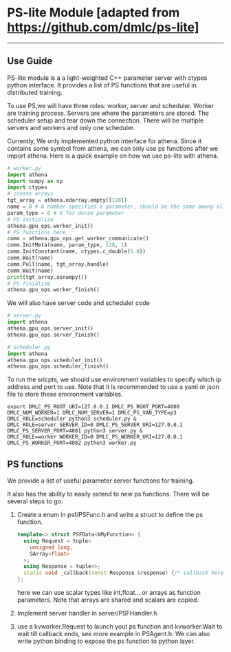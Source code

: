 # PS-lite Module [adapted from https://github.com/dmlc/ps-lite]

---

## Use Guide

PS-lite module is a a light-weighted C++ parameter server with ctypes python interface. It provides a list of PS functions that are useful in distributed training.

To use PS,we will have three roles: worker, server and scheduler. Worker are training process. Servers are where the parameters are stored. The scheduler setup and tear down the connection. There will be multiple servers and workers and only one scheduler.

Currently, We only implemented python interface for athena. Since it contains some symbol from athena, we can only use ps functions after we import athena. Here is a quick example on how we use ps-lite with athena.

```python
# worker.py
import athena
import numpy as np
import ctypes
# create arrays
tgt_array = athena.ndarray.empty([128])
name = 0 # A number specifies a parameter, should be the same among all workers
param_type = 0 # 0 for dense parameter
# PS initialize
athena.gpu_ops.worker_init()
# PS functions here
comm = athena.gpu_ops.get_worker_communicate()
comm.InitMeta(name, param_type, 128, 1)
comm.InitConstant(name, ctypes.c_double(5.0))
comm.Wait(name)
comm.Pull(name, tgt_array.handle)
comm.Wait(name)
print(tgt_array.asnumpy())
# PS finialize
athena.gpu_ops.worker_finish()
```
We will also have server code and scheduler code
```python
# server.py
import athena
athena.gpu_ops.server_init()
athena.gpu_ops.server_finish()
```

```python
# scheduler.py
import athena
athena.gpu_ops.scheduler_init()
athena.gpu_ops.scheduler_finish()
```

To run the sricpts, we should use environment variables to specify which ip address and port to use. Note that it is recommended to use a yaml or json file to store these environment variables.

```shell
export DMLC_PS_ROOT_URI=127.0.0.1 DMLC_PS_ROOT_PORT=4080 DMLC_NUM_WORKER=1 DMLC_NUM_SERVER=1 DMLC_PS_VAN_TYPE=p3
DMLC_ROLE=scheduler python3 scheduler.py &
DMLC_ROLE=server SERVER_ID=0 DMLC_PS_SERVER_URI=127.0.0.1 DMLC_PS_SERVER_PORT=4081 python3 server.py &
DMLC_ROLE=worker WORKER_ID=0 DMLC_PS_WORKER_URI=127.0.0.1 DMLC_PS_WORKER_PORT=4082 python3 worker.py
```

## PS functions

We provide a list of useful parameter server functions for training.

It also has the ability to easily extend to new ps functions. There will be several steps to go.

1. Create a enum in psf/PSFunc.h and write a struct to define the ps function.

   ```C++
   template<> struct PSFData<kMyFunction> {
     using Request = tuple<
       unsigned long,
       SArray<float>
     >;
     using Response = tuple<>;
     static void _callback(const Response &response) {/* callback here */}
   };
   ```

   here we can use scalar types like int,float... or arrays as function parameters. Note that arrays are shared and scalars are copied.

2. Implement server handler in server/PSFHandler.h

3. use a kvworker.Request to launch yout ps function and kvworker.Wait to wait till callback ends, see more example in PSAgent.h. We can also write python binding to expose the ps function to python layer.

